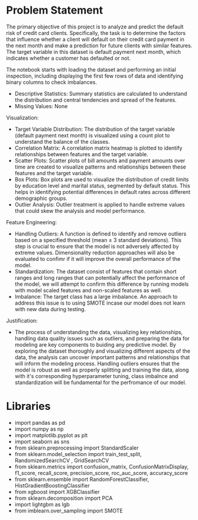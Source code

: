 # Problem Statement

The primary objective of this project is to analyze and predict the default risk of credit card clients. Specifically, the task is to determine the factors that influence whether a client will default on their credit card payment in the next month and make a prediction for future clients with similar features. The target variable in this dataset is default payment next month, which indicates whether a customer has defaulted or not.
 
The notebook starts with loading the dataset and performing an initial inspection, including displaying the first few rows of data and identifying binary columns to check imbalances.
- Descriptive Statistics: Summary statistics are calculated to understand the distribution and central tendencies and spread of the features.
- Missing Values: None

Visualization:
- Target Variable Distribution: The distribution of the target variable (default payment next month) is visualized using a count plot to understand the balance of the classes.
- Correlation Matrix: A correlation matrix heatmap is plotted to identify relationships between features and the target variable.
- Scatter Plots: Scatter plots of bill amounts and payment amounts over time are created to visualize patterns and relationships between these features and the target variable.
- Box Plots: Box plots are used to visualize the distribution of credit limits by education level and marital status, segmented by default status. This helps in identifying potential      differences in default rates across different demographic groups.
- Outlier Analysis: Outlier treatment is applied to handle extreme values that could skew the analysis and model performance.

Feature Engineering:

- Handling Outliers: A function is defined to identify and remove outliers based on a specified threshold (mean ± 3 standard deviations). This step is crucial to ensure that the model is not adversely affected by extreme values. Dimensionality reduction approaches will also be evaluated to confimr if it will improve the overall performance of the model.
- Standardization: The dataset consist of features that contain short ranges and long ranges that can potentially affect the performance of the model, we will attempt to confirm this difference by running models with model scaled features and non-scaled features as well.
- Imbalance: The target class has a large imbalance. An approach to address this issue is to using SMOTE incase our model does not learn with new data during testing.

Justification:

- The process of understanding the data, visualizing key relationships, handling data quality issues such as outliers, and preparing the data for modeling are key components to buiding any predictive model. By exploring the dataset thoroughly and visualizing different aspects of the data, the analysis can uncover important patterns and relationships that will inform the modeling process. Handling outliers ensures that the model is robust as well as properly splitting and training the data, along with it's corresponding hyperparameter tuning, class imbalnce and standardization will be fundamental for the perfromance of our model.

# Libraries

- import pandas as pd
- import numpy as np
- import matplotlib.pyplot as plt
- import seaborn as sns
- from sklearn.preprocessing import StandardScaler
- from sklearn.model_selection import train_test_split, RandomizedSearchCV , GridSearchCV
- from sklearn.metrics import confusion_matrix, ConfusionMatrixDisplay, f1_score, recall_score, precision_score, roc_auc_score, accuracy_score
- from sklearn.ensemble import RandomForestClassifier, HistGradientBoostingClassifier
- from xgboost import XGBClassifier
- from sklearn.decomposition import PCA
- import lightgbm as lgb
- from imblearn.over_sampling import SMOTE

